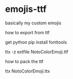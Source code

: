 # emojis-ttf

basically my custom emojis

how to export from ttf

get python 
pip install fonttools

ttx -z extfile NotoColorEmoji.ttf

how to pack the ttf

ttx NotoColorEmoji.ttx
